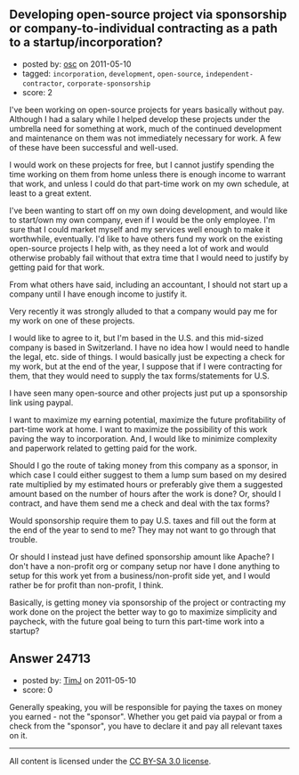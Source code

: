 ## Developing open-source project via sponsorship or company-to-individual contracting as a path to a startup/incorporation?

- posted by: [osc](https://stackexchange.com/users/-1/10362-osc) on 2011-05-10
- tagged: `incorporation`, `development`, `open-source`, `independent-contractor`, `corporate-sponsorship`
- score: 2

I've been working on open-source projects for years basically without pay. Although I had a salary while I helped develop these projects under the umbrella need for something at work, much of the continued development and maintenance on them was not immediately necessary for work. A few of these have been successful and well-used.

I would work on these projects for free, but I cannot justify spending the time working on them from home unless there is enough income to warrant that work, and unless I could do that part-time work on my own schedule, at least to a great extent.

I've been wanting to start off on my own doing development, and would like to start/own my own company, even if I would be the only employee. I'm sure that I could market myself and my services well enough to make it worthwhile, eventually. I'd like to have others fund my work on the existing open-source projects I help with, as they need a lot of work and would otherwise probably fail without that extra time that I would need to justify by getting paid for that work.

From what others have said, including an accountant, I should not start up a company until I have enough income to justify it.

Very recently it was strongly alluded to that a company would pay me for my work on one of these projects.

I would like to agree to it, but I'm based in the U.S. and this mid-sized company is based in Switzerland. I have no idea how I would need to handle the legal, etc. side of things. I would basically just be expecting a check for my work, but at the end of the year, I suppose that if I were contracting for them, that they would need to supply the tax forms/statements for U.S.

I have seen many open-source and other projects just put up a sponsorship link using paypal.

I want to maximize my earning potential, maximize the future profitability of part-time work at home. I want to maximize the possibility of this work paving the way to incorporation. And, I would like to minimize complexity and paperwork related to getting paid for the work.

Should I go the route of taking money from this company as a sponsor, in which case I could either suggest to them a lump sum based on my desired rate multiplied by my estimated hours or preferably give them a suggested amount based on the number of hours after the work is done? Or, should I contract, and have them send me a check and deal with the tax forms?

Would sponsorship require them to pay U.S. taxes and fill out the form at the end of the year to send to me? They may not want to go through that trouble.

Or should I instead just have defined sponsorship amount like Apache? I don't have a non-profit org or company setup nor have I done anything to setup for this work yet from a business/non-profit side yet, and I would rather be for profit than non-profit, I think.

Basically, is getting money via sponsorship of the project or contracting my work done on the project the better way to go to maximize simplicity and paycheck, with the future goal being to turn this part-time work into a startup?


## Answer 24713

- posted by: [TimJ](https://stackexchange.com/users/-1/1172-timj) on 2011-05-10
- score: 0

Generally speaking, you will be responsible for paying the taxes on money you earned - not the "sponsor".  Whether you get paid via paypal or from a check from the "sponsor", you have to declare it and pay all relevant taxes on it.





---

All content is licensed under the [CC BY-SA 3.0 license](https://creativecommons.org/licenses/by-sa/3.0/).
